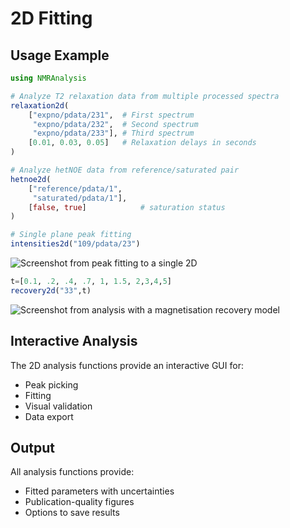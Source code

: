 # 2D Fitting

## Usage Example

```julia
using NMRAnalysis

# Analyze T2 relaxation data from multiple processed spectra
relaxation2d(
    ["expno/pdata/231",  # First spectrum
     "expno/pdata/232",  # Second spectrum
     "expno/pdata/233"], # Third spectrum
    [0.01, 0.03, 0.05]   # Relaxation delays in seconds
)

# Analyze hetNOE data from reference/saturated pair
hetnoe2d(
    ["reference/pdata/1",
     "saturated/pdata/1"],
    [false, true]            # saturation status
)

# Single plane peak fitting
intensities2d("109/pdata/23")
```

![Screenshot from peak fitting to a single 2D](assets/intensity2d.png)

```julia
t=[0.1, .2, .4, .7, 1, 1.5, 2,3,4,5]
recovery2d("33",t)
```

![Screenshot from analysis with a magnetisation recovery model](assets/recovery2d.png)


## Interactive Analysis

The 2D analysis functions provide an interactive GUI for:
- Peak picking
- Fitting
- Visual validation
- Data export

## Output

All analysis functions provide:
- Fitted parameters with uncertainties
- Publication-quality figures
- Options to save results

